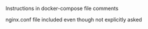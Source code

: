 Instructions in docker-compose file comments

nginx.conf file included even though not explicitly asked
